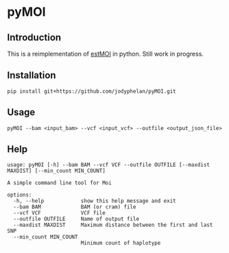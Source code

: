 # pyMOI

## Introduction

This is a reimplementation of [estMOI](https://github.com/sammy-assefa/estMOI) in python. Still work in progress.

## Installation

```
pip install git+https://github.com/jodyphelan/pyMOI.git
```

## Usage

```
pyMOI --bam <input_bam> --vcf <input_vcf> --outfile <output_json_file>
```

## Help

```
usage: pyMOI [-h] --bam BAM --vcf VCF --outfile OUTFILE [--maxdist MAXDIST] [--min_count MIN_COUNT]

A simple command line tool for Moi

options:
  -h, --help            show this help message and exit
  --bam BAM             BAM (or cram) file
  --vcf VCF             VCF file
  --outfile OUTFILE     Name of output file
  --maxdist MAXDIST     Maximum distance between the first and last SNP
  --min_count MIN_COUNT
                        Minimum count of haplotype
```
